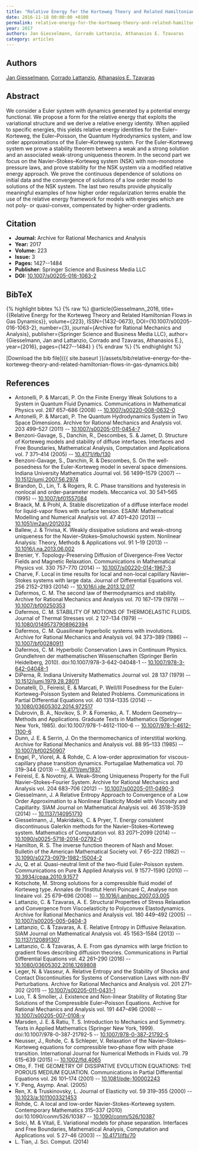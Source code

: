 ```yaml
---
title: "Relative Energy for the Korteweg Theory and Related Hamiltonian Flows in Gas Dynamics"
date: 2016-11-18 00:00:00 +0100
permalink: relative-energy-for-the-korteweg-theory-and-related-hamiltonian-flows-in-gas-dynamics
year: 2017
authors: Jan Giesselmann, Corrado Lattanzio, Athanasios E. Tzavaras
category: articles
---
```

 
## Authors
[Jan Giesselmann](authors/jan-giesselmann), [Corrado Lattanzio](authors/corrado-lattanzio), [Athanasios E. Tzavaras](authors/athanasios-e-tzavaras)
 
## Abstract
We consider a Euler system with dynamics generated by a potential energy functional. We propose a form for the relative energy that exploits the variational structure and we derive a relative energy identity. When applied to specific energies, this yields relative energy identities for the Euler–Korteweg, the Euler–Poisson, the Quantum Hydrodynamics system, and low order approximations of the Euler–Korteweg system. For the Euler–Korteweg system we prove a stability theorem between a weak and a strong solution and an associated weak-strong uniqueness theorem. In the second part we focus on the Navier–Stokes–Korteweg system (NSK) with non-monotone pressure laws, and prove stability for the NSK system via a modified relative energy approach. We prove the continuous dependence of solutions on initial data and the convergence of solutions of a low order model to solutions of the NSK system. The last two results provide physically meaningful examples of how higher order regularization terms enable the use of the relative energy framework for models with energies which are not poly- or quasi-convex, compensated by higher-order gradients.
 
## Citation
- **Journal:** Archive for Rational Mechanics and Analysis
- **Year:** 2017
- **Volume:** 223
- **Issue:** 3
- **Pages:** 1427--1484
- **Publisher:** Springer Science and Business Media LLC
- **DOI:** [10.1007/s00205-016-1063-2](https://doi.org/10.1007/s00205-016-1063-2)
 
## BibTeX
{% highlight bibtex %}
{% raw %}
@article{Giesselmann_2016,
  title={{Relative Energy for the Korteweg Theory and Related Hamiltonian Flows in Gas Dynamics}},
  volume={223},
  ISSN={1432-0673},
  DOI={10.1007/s00205-016-1063-2},
  number={3},
  journal={Archive for Rational Mechanics and Analysis},
  publisher={Springer Science and Business Media LLC},
  author={Giesselmann, Jan and Lattanzio, Corrado and Tzavaras, Athanasios E.},
  year={2016},
  pages={1427--1484}
}
{% endraw %}
{% endhighlight %}
 
[Download the bib file]({{ site.baseurl }}/assets/bib/relative-energy-for-the-korteweg-theory-and-related-hamiltonian-flows-in-gas-dynamics.bib)
 
## References
- Antonelli, P. & Marcati, P. On the Finite Energy Weak Solutions to a System in Quantum Fluid Dynamics. Communications in Mathematical Physics vol. 287 657–686 (2008) -- [10.1007/s00220-008-0632-0](https://doi.org/10.1007/s00220-008-0632-0)
- Antonelli, P. & Marcati, P. The Quantum Hydrodynamics System in Two Space Dimensions. Archive for Rational Mechanics and Analysis vol. 203 499–527 (2011) -- [10.1007/s00205-011-0454-7](https://doi.org/10.1007/s00205-011-0454-7)
- Benzoni-Gavage, S., Danchin, R., Descombes, S. & Jamet, D. Structure of Korteweg models and stability of diffuse interfaces. Interfaces and Free Boundaries, Mathematical Analysis, Computation and Applications vol. 7 371–414 (2005) -- [10.4171/ifb/130](https://doi.org/10.4171/ifb/130)
- Benzoni-Gavage, S., Danchin, R. & Descombes, S. On the well-posedness for the Euler-Korteweg model in several space dimensions. Indiana University Mathematics Journal vol. 56 1499–1579 (2007) -- [10.1512/iumj.2007.56.2974](https://doi.org/10.1512/iumj.2007.56.2974)
- Brandon, D., Lin, T. & Rogers, R. C. Phase transitions and hysteresis in nonlocal and order-parameter models. Meccanica vol. 30 541–565 (1995) -- [10.1007/bf01557084](https://doi.org/10.1007/bf01557084)
- Braack, M. & Prohl, A. Stable discretization of a diffuse interface model for liquid-vapor flows with surface tension. ESAIM: Mathematical Modelling and Numerical Analysis vol. 47 401–420 (2013) -- [10.1051/m2an/2012032](https://doi.org/10.1051/m2an/2012032)
- Ballew, J. & Trivisa, K. Weakly dissipative solutions and weak–strong uniqueness for the Navier–Stokes–Smoluchowski system. Nonlinear Analysis: Theory, Methods &amp; Applications vol. 91 1–19 (2013) -- [10.1016/j.na.2013.06.002](https://doi.org/10.1016/j.na.2013.06.002)
- Brenier, Y. Topology-Preserving Diffusion of Divergence-Free Vector Fields and Magnetic Relaxation. Communications in Mathematical Physics vol. 330 757–770 (2014) -- [10.1007/s00220-014-1967-3](https://doi.org/10.1007/s00220-014-1967-3)
- Charve, F. Local in time results for local and non-local capillary Navier–Stokes systems with large data. Journal of Differential Equations vol. 256 2152–2193 (2014) -- [10.1016/j.jde.2013.12.017](https://doi.org/10.1016/j.jde.2013.12.017)
- Dafermos, C. M. The second law of thermodynamics and stability. Archive for Rational Mechanics and Analysis vol. 70 167–179 (1979) -- [10.1007/bf00250353](https://doi.org/10.1007/bf00250353)
- Dafermos, C. M. STABILITY OF MOTIONS OF THERMOELASTIC FLUIDS. Journal of Thermal Stresses vol. 2 127–134 (1979) -- [10.1080/01495737908962394](https://doi.org/10.1080/01495737908962394)
- Dafermos, C. M. Quasilinear hyperbolic systems with involutions. Archive for Rational Mechanics and Analysis vol. 94 373–389 (1986) -- [10.1007/bf00280911](https://doi.org/10.1007/bf00280911)
- Dafermos, C. M. Hyperbolic Conservation Laws in Continuum Physics. Grundlehren der mathematischen Wissenschaften (Springer Berlin Heidelberg, 2010). doi:10.1007/978-3-642-04048-1 -- [10.1007/978-3-642-04048-1](https://doi.org/10.1007/978-3-642-04048-1)
- DiPerna, R. Indiana University Mathematics Journal vol. 28 137 (1979) -- [10.1512/iumj.1979.28.28011](https://doi.org/10.1512/iumj.1979.28.28011)
- Donatelli, D., Feireisl, E. & Marcati, P. Well/Ill Posedness for the Euler-Korteweg-Poisson System and Related Problems. Communications in Partial Differential Equations vol. 40 1314–1335 (2014) -- [10.1080/03605302.2014.972517](https://doi.org/10.1080/03605302.2014.972517)
- Dubrovin, B. A., Novikov, S. P. & Fomenko, A. T. Modern Geometry— Methods and Applications. Graduate Texts in Mathematics (Springer New York, 1985). doi:10.1007/978-1-4612-1100-6 -- [10.1007/978-1-4612-1100-6](https://doi.org/10.1007/978-1-4612-1100-6)
- Dunn, J. E. & Serrin, J. On the thermomechanics of interstitial working. Archive for Rational Mechanics and Analysis vol. 88 95–133 (1985) -- [10.1007/bf00250907](https://doi.org/10.1007/bf00250907)
- Engel, P., Viorel, A. & Rohde, C. A low-order approximation for viscous-capillary phase transition dynamics. Portugaliae Mathematica vol. 70 319–344 (2013) -- [10.4171/pm/1937](https://doi.org/10.4171/pm/1937)
- Feireisl, E. & Novotný, A. Weak–Strong Uniqueness Property for the Full Navier–Stokes–Fourier System. Archive for Rational Mechanics and Analysis vol. 204 683–706 (2012) -- [10.1007/s00205-011-0490-3](https://doi.org/10.1007/s00205-011-0490-3)
- Giesselmann, J. A Relative Entropy Approach to Convergence of a Low Order Approximation to a Nonlinear Elasticity Model with Viscosity and Capillarity. SIAM Journal on Mathematical Analysis vol. 46 3518–3539 (2014) -- [10.1137/140951710](https://doi.org/10.1137/140951710)
- Giesselmann, J., Makridakis, C. & Pryer, T. Energy consistent discontinuous Galerkin methods for the Navier–Stokes–Korteweg system. Mathematics of Computation vol. 83 2071–2099 (2014) -- [10.1090/s0025-5718-2014-02792-0](https://doi.org/10.1090/s0025-5718-2014-02792-0)
- Hamilton, R. S. The inverse function theorem of Nash and Moser. Bulletin of the American Mathematical Society vol. 7 65–222 (1982) -- [10.1090/s0273-0979-1982-15004-2](https://doi.org/10.1090/s0273-0979-1982-15004-2)
- Ju, Q. et al. Quasi-neutral limit of the two-fluid Euler-Poisson system. Communications on Pure &amp; Applied Analysis vol. 9 1577–1590 (2010) -- [10.3934/cpaa.2010.9.1577](https://doi.org/10.3934/cpaa.2010.9.1577)
- Kotschote, M. Strong solutions for a compressible fluid model of Korteweg type. Annales de l’Institut Henri Poincaré C, Analyse non linéaire vol. 25 679–696 (2008) -- [10.1016/j.anihpc.2007.03.005](https://doi.org/10.1016/j.anihpc.2007.03.005)
- Lattanzio, C. & Tzavaras, A. E. Structural Properties of Stress Relaxation and Convergence from Viscoelasticity to Polyconvex Elastodynamics. Archive for Rational Mechanics and Analysis vol. 180 449–492 (2005) -- [10.1007/s00205-005-0404-3](https://doi.org/10.1007/s00205-005-0404-3)
- Lattanzio, C. & Tzavaras, A. E. Relative Entropy in Diffusive Relaxation. SIAM Journal on Mathematical Analysis vol. 45 1563–1584 (2013) -- [10.1137/120891307](https://doi.org/10.1137/120891307)
- Lattanzio, C. & Tzavaras, A. E. From gas dynamics with large friction to gradient flows describing diffusion theories. Communications in Partial Differential Equations vol. 42 261–290 (2016) -- [10.1080/03605302.2016.1269808](https://doi.org/10.1080/03605302.2016.1269808)
- Leger, N. & Vasseur, A. Relative Entropy and the Stability of Shocks and Contact Discontinuities for Systems of Conservation Laws with non-BV Perturbations. Archive for Rational Mechanics and Analysis vol. 201 271–302 (2011) -- [10.1007/s00205-011-0431-1](https://doi.org/10.1007/s00205-011-0431-1)
- Luo, T. & Smoller, J. Existence and Non-linear Stability of Rotating Star Solutions of the Compressible Euler–Poisson Equations. Archive for Rational Mechanics and Analysis vol. 191 447–496 (2008) -- [10.1007/s00205-007-0108-y](https://doi.org/10.1007/s00205-007-0108-y)
- Marsden, J. E. & Ratiu, T. S. Introduction to Mechanics and Symmetry. Texts in Applied Mathematics (Springer New York, 1999). doi:10.1007/978-0-387-21792-5 -- [10.1007/978-0-387-21792-5](https://doi.org/10.1007/978-0-387-21792-5)
- Neusser, J., Rohde, C. & Schleper, V. Relaxation of the Navier–Stokes–Korteweg equations for compressible two‐phase flow with phase transition. International Journal for Numerical Methods in Fluids vol. 79 615–639 (2015) -- [10.1002/fld.4065](https://doi.org/10.1002/fld.4065)
- Otto, F. THE GEOMETRY OF DISSIPATIVE EVOLUTION EQUATIONS: THE POROUS MEDIUM EQUATION. Communications in Partial Differential Equations vol. 26 101–174 (2001) -- [10.1081/pde-100002243](https://doi.org/10.1081/pde-100002243)
- Y. Peng, Asymp. Anal. (2005)
- Ren, X. & Truskinovsky, L. Journal of Elasticity vol. 59 319–355 (2000) -- [10.1023/a:1011003321453](https://doi.org/10.1023/a:1011003321453)
- Rohde, C. A local and low-order Navier-Stokes-Korteweg system. Contemporary Mathematics 315–337 (2010) doi:10.1090/conm/526/10387 -- [10.1090/conm/526/10387](https://doi.org/10.1090/conm/526/10387)
- Solci, M. & Vitali, E. Variational models for phase separation. Interfaces and Free Boundaries, Mathematical Analysis, Computation and Applications vol. 5 27–46 (2003) -- [10.4171/ifb/70](https://doi.org/10.4171/ifb/70)
- L. Tian, J. Sci. Comput. (2014)

